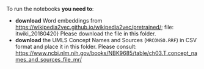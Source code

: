 To run the notebooks **you need to**:
- **download** Word embeddings from https://wikipedia2vec.github.io/wikipedia2vec/pretrained/; file: itwiki\_20180420}
  Please download the file in this folder.
- **download** the UMLS Concept Names and Sources (`MRCONSO.RRF`) in CSV format and place it in this folder. Please consult: https://www.ncbi.nlm.nih.gov/books/NBK9685/table/ch03.T.concept_names_and_sources_file_mr/
